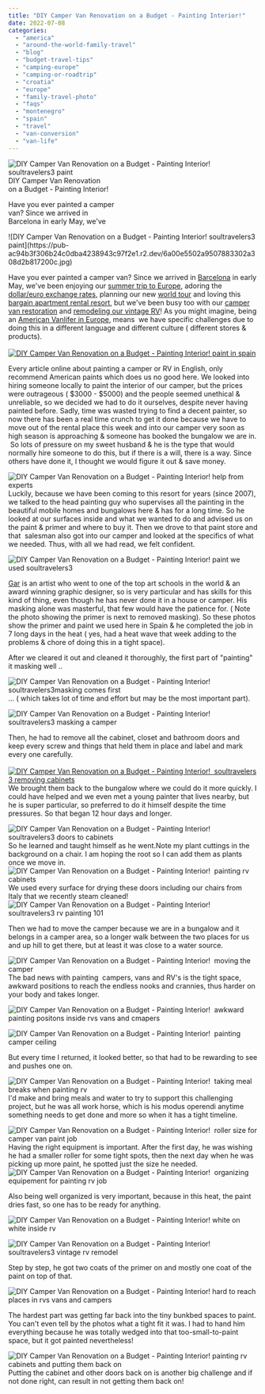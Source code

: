 ```yaml
---
title: "DIY Camper Van Renovation on a Budget - Painting Interior!"
date: 2022-07-08
categories: 
  - "america"
  - "around-the-world-family-travel"
  - "blog"
  - "budget-travel-tips"
  - "camping-europe"
  - "camping-or-roadtrip"
  - "croatia"
  - "europe"
  - "family-travel-photo"
  - "faqs"
  - "montenegro"
  - "spain"
  - "travel"
  - "van-conversion"
  - "van-life"
---
```


![DIY Camper Van Renovation on a Budget - Painting Interior!  soultravelers3 paint](https://pub-ac94b3f306b24c0dba4238943c97f2e1.r2.dev/6a00e5502a9507883302a30d401ec2200b-scaled.jpg)DIY Camper Van Renovation  
on a Budget - Painting Interior!   
  
Have you ever painted a camper  
van? Since we arrived in  
Barcelona in early May, we've 

<!--more--> ![DIY Camper Van Renovation on a Budget - Painting Interior!  soultravelers3 paint](https://pub-ac94b3f306b24c0dba4238943c97f2e1.r2.dev/6a00e5502a9507883302a308d2b817200c.jpg)  
Have you ever painted a camper van? Since we arrived in [Barcelona](https://pub-ac94b3f306b24c0dba4238943c97f2e1.r2.dev/2022/04/21-of-the-best-things-to-do-in-barcelona-in-2022.html#more) in early May, we've been enjoying our [summer trip to Europe](https://pub-ac94b3f306b24c0dba4238943c97f2e1.r2.dev/2022/04/top-tips-for-planning-a-summer-trip-to-europe-2022-cheaply.html#more), adoring the [dollar/euro exchange rates](https://pub-ac94b3f306b24c0dba4238943c97f2e1.r2.dev/2022/05/-eurodollar-best-year-to-visit-europe-in-decades-.html#more), planning our new [world tour](https://pub-ac94b3f306b24c0dba4238943c97f2e1.r2.dev/2022/03/retirement-traveling-around-the-world.html#more) and loving this [bargain apartment rental resort](https://pub-ac94b3f306b24c0dba4238943c97f2e1.r2.dev/2022/05/cheap-furnished-rentals-in-barcelona-beach-resort.html#more), but we've been busy too with our [camper van restoration](https://pub-ac94b3f306b24c0dba4238943c97f2e1.r2.dev/2022/03/camper-van-renovation-vanlife-begins-again.html#more) and [remodeling our vintage RV](https://pub-ac94b3f306b24c0dba4238943c97f2e1.r2.dev/2022/06/tiny-house-on-wheels-vintage-rv-remodel-.html#more)! As you might imagine, being an [American Vanlifer in Europe](https://pub-ac94b3f306b24c0dba4238943c97f2e1.r2.dev/2022/01/americans-van-life-in-europe-2022.html#more), means  we have specific challenges due to doing this in a different language and different culture ( different stores & products).   
[  
![DIY Camper Van Renovation on a Budget - Painting Interior!  paint in spain](https://pub-ac94b3f306b24c0dba4238943c97f2e1.r2.dev/6a00e5502a9507883302a308d2b8ff200c-1024x794-1.jpg "DIY Camper Van Renovation on a Budget - Painting Interior!  paint in spain")](https://pub-ac94b3f306b24c0dba4238943c97f2e1.r2.dev/6a00e5502a9507883302a308d2b8ff200c-1024x794-1.jpg)  
  
Every article online about painting a camper or RV in English, only recommend American paints which does us no good here. We looked into hiring someone locally to paint the interior of our camper, but the prices were outrageous ( $3000 - $5000) and the people seemed unethical & unreliable, so we decided we had to do it ourselves, despite never having painted before. Sadly, time was wasted trying to find a decent painter, so now there has been a real time crunch to get it done because we have to move out of the rental place this week and into our camper very soon as high season is approaching & someone has booked the bungalow we are in.  So lots of pressure on my sweet husband & he is the type that would normally hire someone to do this, but if there is a will, there is a way. Since others have done it, I thought we would figure it out & save money.   
  
![DIY Camper Van Renovation on a Budget - Painting Interior!  help from experts](https://pub-ac94b3f306b24c0dba4238943c97f2e1.r2.dev/6a00e5502a9507883302a30d401fce200b.jpg)  
Luckily, because we have been coming to this resort for years (since 2007), we talked to the head painting guy who supervises all the painting in the beautiful mobile homes and bungalows here & has for a long time. So he looked at our surfaces inside and what we wanted to do and advised us on the paint & primer and where to buy it. Then we drove to that paint store and that  salesman also got into our camper and looked at the specifics of what we needed. Thus, with all we had read, we felt confident.  
  
  
![DIY Camper Van Renovation on a Budget - Painting Interior!  paint we used soultravelers3](https://pub-ac94b3f306b24c0dba4238943c97f2e1.r2.dev/6a00e5502a9507883302a2eec913b8200d-scaled.jpg)  
  
[Gar](https://www.garreynadesign.com) is an artist who went to one of the top art schools in the world & an award winning graphic designer, so is very particular and has skills for this kind of thing, even though he has never done it in a house or camper. His masking alone was masterful, that few would have the patience for. ( Note the photo showing the primer is next to removed masking). So these photos show the primer and paint we used here in Spain & he completed the job in 7 long days in the heat ( yes, had a heat wave that week adding to the problems & chore of doing this in a tight space).   
  
After we cleared it out and cleaned it thoroughly, the first part of "painting" it masking well ..  
  
![DIY Camper Van Renovation  on a Budget - Painting Interior!  soultravelers3masking comes first ](https://pub-ac94b3f306b24c0dba4238943c97f2e1.r2.dev/6a00e5502a9507883302a2eec91865200d.jpg)  
... ( which takes lot of time and effort but may be the most important part).  
  
![DIY Camper Van Renovation on a Budget - Painting Interior!  soultravelers3 masking a camper](https://pub-ac94b3f306b24c0dba4238943c97f2e1.r2.dev/6a00e5502a9507883302a308d31058200c.jpg)  
  
Then, he had to remove all the cabinet, closet and bathroom doors and keep every screw and things that held them in place and label and mark every one carefully.   
[  
![DIY Camper Van Renovation  on a Budget - Painting Interior!  soultravelers 3 removing cabinets](https://pub-ac94b3f306b24c0dba4238943c97f2e1.r2.dev/6a00e5502a9507883302a30d407a15200b-150x150-1.jpg "DIY Camper Van Renovation  on a Budget - Painting Interior!  soultravelers 3 removing cabinets")](https://pub-ac94b3f306b24c0dba4238943c97f2e1.r2.dev/6a00e5502a9507883302a30d407a15200b-150x150-1.jpg)  
We brought them back to the bungalow where we could do it more quickly. I could have helped and we even met a young painter that lives nearby, but he is super particular, so preferred to do it himself despite the time pressures. So that began 12 hour days and longer.   
  
![DIY Camper Van Renovation  on
a Budget - Painting Interior!  soultravelers3 doors to cabinets](https://pub-ac94b3f306b24c0dba4238943c97f2e1.r2.dev/6a00e5502a9507883302a308d310ec200c.jpg)  
So he learned and taught himself as he went.Note my plant cuttings in the background on a chair. I am hoping the root so I can add them as plants once we move in.   
![DIY Camper Van Renovation  on a Budget - Painting Interior!  painting rv cabinets ](https://pub-ac94b3f306b24c0dba4238943c97f2e1.r2.dev/6a00e5502a9507883302a2eec91be0200d.jpg)  
We used every surface for drying these doors including our chairs from Italy that we recently steam cleaned!  
![DIY Camper Van Renovation on a Budget - Painting Interior!  soultravelers3 rv painting 101](https://pub-ac94b3f306b24c0dba4238943c97f2e1.r2.dev/6a00e5502a9507883302a308d3142f200c.jpg)  
  
Then we had to move the camper because we are in a bungalow and it belongs in a camper area, so a longer walk between the two places for us and up hill to get there, but at least it was close to a water source.   
  
![DIY Camper Van Renovation  on a Budget - Painting Interior!  moving the camper ](https://pub-ac94b3f306b24c0dba4238943c97f2e1.r2.dev/6a00e5502a9507883302a308d31175200c.jpg)  
The bad news with painting  campers, vans and RV's is the tight space, awkward positions to reach the endless nooks and crannies, thus harder on your body and takes longer.   
  
![DIY Camper Van Renovation  on a Budget - Painting Interior!  awkward painting positons inside rvs vans and cmapers](https://pub-ac94b3f306b24c0dba4238943c97f2e1.r2.dev/6a00e5502a9507883302a30d407de1200b.jpg)  
  
![DIY Camper Van Renovation  on a Budget - Painting Interior!  painting camper ceiling ](https://pub-ac94b3f306b24c0dba4238943c97f2e1.r2.dev/6a00e5502a9507883302a2eec91d36200d.jpg)  
  
But every time I returned, it looked better, so that had to be rewarding to see and pushes one on.   
  
![DIY Camper Van Renovation  on a Budget - Painting Interior!  taking meal breaks when painting rv ](https://pub-ac94b3f306b24c0dba4238943c97f2e1.r2.dev/6a00e5502a9507883302a308d314d8200c.jpg)  
I'd make and bring meals and water to try to support this challenging project, but he was all work horse, which is his modus operendi anytime something needs to get done and more so when it has a tight timeline.   
  
![DIY Camper Van Renovation  on a Budget - Painting Interior!  roller size for camper van paint job](https://pub-ac94b3f306b24c0dba4238943c97f2e1.r2.dev/6a00e5502a9507883302a308d314f3200c.jpg)  
Having the right equipment is important. After the first day, he was wishing he had a smaller roller for some tight spots, then the next day when he was picking up more paint, he spotted just the size he needed.   
![DIY Camper Van Renovation  on a Budget - Painting Interior!  organizing equipement for painting rv job](https://pub-ac94b3f306b24c0dba4238943c97f2e1.r2.dev/6a00e5502a9507883302a308d3151f200c.jpg)  
  
Also being well organized is very important, because in this heat, the paint dries fast, so one has to be ready for anything.  
  
![DIY Camper Van Renovation on a Budget - Painting Interior!  white on white inside rv](https://pub-ac94b3f306b24c0dba4238943c97f2e1.r2.dev/6a00e5502a9507883302a30d407fb2200b.jpg)  
  
  
![DIY Camper Van Renovation on a Budget - Painting Interior!  soultravelers3 vintage rv remodel ](https://pub-ac94b3f306b24c0dba4238943c97f2e1.r2.dev/6a00e5502a9507883302a30d408086200b.jpg)  
  
Step by step, he got two coats of the primer on and mostly one coat of the paint on top of that.   
  
![DIY Camper Van Renovation on a Budget - Painting Interior! hard to reach places in rvs vans and campers](https://pub-ac94b3f306b24c0dba4238943c97f2e1.r2.dev/6a00e5502a9507883302a2eec9220a200d.jpg)  
  
The hardest part was getting far back into the tiny bunkbed spaces to paint. You can't even tell by the photos what a tight fit it was. I had to hand him everything because he was totally wedged into that too-small-to-paint space, but it got painted nevertheless!   
  
![DIY Camper Van Renovation on a Budget - Painting Interior! painting rv  cabinets and putting them back on](https://pub-ac94b3f306b24c0dba4238943c97f2e1.r2.dev/6a00e5502a9507883302a2eec92230200d.jpg)  
Putting the cabinet and other doors back on is another big challenge and if not done right, can result in not getting them back on!
